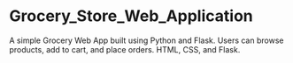 # Grocery_Store_Web_Application
A simple Grocery Web App built using Python and Flask. Users can browse products, add to cart, and place orders. HTML, CSS, and Flask.
